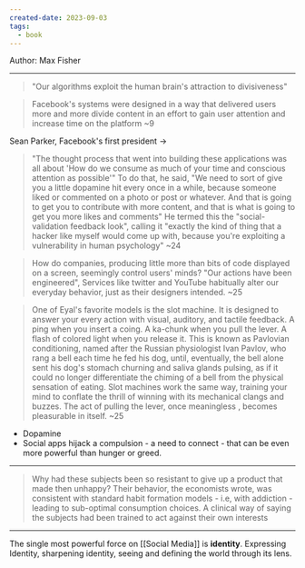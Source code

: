 ```yaml
---
created-date: 2023-09-03
tags:
  - book
---
```



Author:  Max Fisher

-----

> "Our algorithms exploit the human brain's attraction to divisiveness"

> Facebook's systems were designed in a way that delivered users more and more divide content in an effort to gain user attention and increase time on the platform ~9

Sean Parker, Facebook's first president ->

> "The thought process that went into building these applications was all about 'How do we consume as much of your time and conscious attention as possible'" To do that, he said, "We need to sort of give you a little dopamine hit every once in a while, because someone liked or commented on a photo or post or whatever. And that is going to get you to contribute with more content, and that is what is going to get you more likes and comments" He termed this the "social-validation feedback look", calling it "exactly the kind of thing that a hacker like myself would come up with, because you're exploiting a vulnerability in human psychology" ~24


> How do companies, producing little more than bits of code displayed on a screen, seemingly control users' minds? "Our actions have been engineered", Services like twitter and YouTube habitually alter our everyday behavior, just as their designers intended. ~25


> One of Eyal's favorite models is the slot machine. It is designed to answer your every action with visual, auditory, and tactile feedback. A ping when you insert a coing. A ka-chunk when you pull the lever. A flash of colored light when you release it. This is known as Pavlovian conditioning, named after the Russian physiologist Ivan Pavlov, who rang a bell each time he fed his dog, until, eventually, the bell alone sent his dog's stomach churning and saliva glands pulsing, as if it could no longer differentiate the chiming of a bell from the physical sensation of eating. Slot machines work the same way, training your mind to conflate the thrill of winning with its mechanical clangs and buzzes. The act of pulling the lever, once meaningless , becomes pleasurable in itself. ~25

- Dopamine
- Social apps hijack a compulsion - a need to connect - that can be even more powerful than hunger or greed.

------

> Why had these subjects been so resistant to give up a product that made then unhappy? Their behavior, the economists wrote, was consistent with standard habit formation models - i.e, with addiction - leading to sub-optimal consumption choices. A clinical way of saying the subjects had been trained to act against their own interests


---

The single most powerful force on [[Social Media]] is **identity**. Expressing Identity, sharpening identity, seeing and defining the world through its lens.